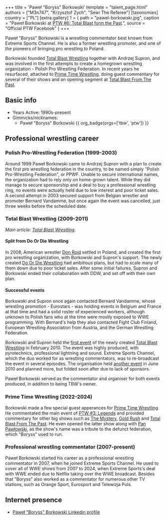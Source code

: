 +++
title = 'Paweł "Boryss" Borkowski'
template = "talent_page.html"
authors = ["M3n747", "Krzysztof Zych", "Sewi The Referee"]
[taxonomies]
country = ["PL"]
[extra.gallery]
1 = { path = "pawel-borkowski.jpg", caption = "Paweł Borkowski at [PTW #6: Total Blast form the Past](@/e/ptw/2024-05-11-ptw-6.md).", source = "Official PTW Facebook" }
+++

Paweł "Boryss" Borkowski is a wrestling commentator best known from Extreme Sports Channel. He is also a former wrestling promoter, and one of the pioneers of bringing pro wrestling to Poland.
<!-- more -->

Borkowski founded [Total Blast Wrestling](@/o/tbw.md) together with Andrzej Supron, and was involved in the first attempts to create a homegrown wrestling organization - Polish Pro Wrestling Federation.
In recent years he resurfaced, attached to [Prime Time Wrestling](@/o/ptw.md), doing guest commentary for several of their shows and an opening segment at [Total Blast From The Past](@/e/ptw/2024-05-11-ptw-6.md).

## Basic info

* Years Active: 1990s-present
* Gimmicks/nicknames:
  - Paweł "Boryss" Borkowski {{ org_badge(orgs=['tbw', 'ptw']) }}
 
## Professional wrestling career

### Polish Pro-Wrestling Federation (1999-2003)

Around 1999 Paweł Borkowski came to Andrzej Supron with a plan to create the first pro wrestling federation in the country, to be named simply "Polish Pro-Wrestling Federation", or PPWF. Unable to secure international names, the organization had to rely only on home-grown talent. While they did manage to secure sponsorship and a deal to buy a professional wrestling ring, no events were actually held due to low interest and poor ticket sales. A second attempt in 2003 secured support from Belgian wrestler and promoter Bernard Vandamme, but once again the event was cancelled, just three weeks before the scheduled date.

### Total Blast Wrestling (2009-2011)

_Main article: [Total Blast Wrestling](@/o/tbw.md)_.

#### Split from Do Or Die Wrestling

In 2008, American wrestler [Don Roid](@/w/don-roid.md) settled in Poland, and created the first pro wrestling organization, with Borkowski and Supron's support. The newly created [Do Or Die Wrestling](@/o/ddw.md) had ambitious plans, but had to scale many of them down due to poor ticket sales. After some initial failures, Supron and Borkowski ended their collaboration with DDW, and set off with their own plan.

#### Successful events

Borkowski and Supron once again contacted Bernard Vandamme, whose wrestling promotion - Eurostars - was holding events in Belgium and France at that time and had a solid roster of experienced workers, although unknown to Polish fans who at the time were mostly exposed to WWE programming. With Bernard's help they also contacted Fight Club Finland, European Wrestling Association from Austria, and the German Wrestling Federation.

Borkowski and Supron held the [first event](@/e/tbw/2010-02-27-tbw-1.md) of the newly created [Total Blast Wrestling](@/o/tbw.md) in February 2010. The event was highly produced, with pyrotechnics, professional lightning and sound. Extreme Sports Channel, which the duo worked for as wrestling commentators, was to re-broadcast the event in several episodes. The organisation held [another event](@/e/tbw/2010-06-05-tbw-2.md) in June 2010 and planned more, but folded soon after due to lack of sponsors.

Paweł Borkowski served as the commentator and organiser for both events produced, in addition to being TBW's owner.

### Prime Time Wrestling (2022-2024)

Borkowski made a few special guest apperances for [Prime Time Wrestling](@/o/ptw.md). He commentated the main event of [PTW #3: Legends](@/e/ptw/2022-11-26-ptw-3-legends.md) and provided commentary for other big shows such as [The Mystery](@/e/ptw/2023-06-25-ptw-4-mystery.md), [Gold Rush](@/e/ptw/2024-02-03-ptw-5-gold-rush.md) and [Total Blast From The Past](@/e/ptw/2024-05-11-ptw-6.md). He even opened the latter show along with [Pan Pawłowski](@/w/pan-pawlowski.md), as the show's name was a tribute to the defunct federation, which "Boryss" used to run.

### Professional wrestling commentator (2007-present)

Paweł Borkowski started his career as a professional wrestling commentator in 2007, when he joined Extreme Sports Channel. He used to cover all of WWE shows from 2007 to 2024, when Extreme Sports's deal with WWE ended due to Netflix taking over the WWE broadcast.
Besides that "Boryss" also worked as a commentator for numerous other TV stations, such as Orange Sport, Eurosport and Telewizja Puls.

## Internet presence

- [Paweł "Boryss" Borkowski Linkedin profile](https://pl.linkedin.com/in/pawe%C5%82-borkowski-7bba6511a)
